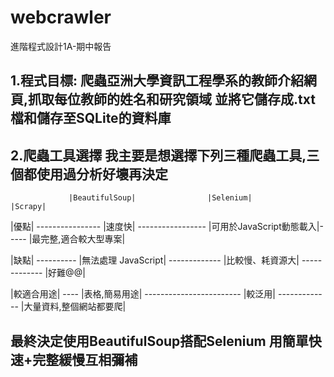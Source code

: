 # webcrawler
進階程式設計1A-期中報告

1.程式目標:
爬蟲亞洲大學資訊工程學系的教師介紹網頁,抓取每位教師的姓名和研究領域
並將它儲存成.txt檔和儲存至SQLite的資料庫
---------------
2.爬蟲工具選擇
我主要是想選擇下列三種爬蟲工具,三個都使用過分析好壞再決定
---------------

                 |BeautifulSoup|                |Selenium|               |Scrapy|
|優點|    ----------------       |速度快|       -----------------     |可用於JavaScript動態載入|----- |最完整,適合較大型專案|

|缺點|   ----------    |無法處理 JavaScript|        -------------     |比較慢、耗資源大|         -------------        |好難@@|
 
|較適合用途|       ----  |表格,簡易用途|        ------------------------              |較泛用|                -------------     |大量資料,整個網站都要爬|

最終決定使用BeautifulSoup搭配Selenium 用簡單快速+完整緩慢互相彌補
---
